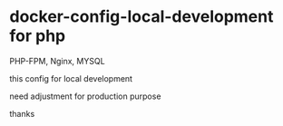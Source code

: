# docker-config-local-development for php  

PHP-FPM, Nginx, MYSQL

this config for local development

need adjustment for production purpose

thanks
